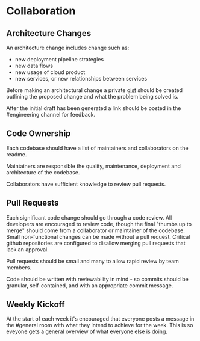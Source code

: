 # Collaboration

## Architecture Changes

An architecture change includes change such as:

* new deployment pipeline strategies
* new data flows
* new usage of cloud product
* new services, or new relationships between services

Before making an architectural change a private [gist](https://gist.github.com/)
should be created outlining the proposed change and what the problem being
solved is.

After the initial draft has been generated a link should be posted in the
\#engineering channel for feedback.

## Code Ownership

Each codebase should have a list of maintainers and collaborators on the readme.

Maintainers are responsible the quality, maintenance, deployment and
architecture of the codebase.

Collaborators have sufficient knowledge to review pull requests.

## Pull Requests

Each significant code change should go through a code review. All developers are encouraged to review code, 
though the final "thumbs up to merge" should come from a collaborator or maintainer of the codebase.
Small non-functional changes can be made without a pull request.
Critical github repositories are configured to disallow merging pull requests that lack an approval.

Pull requests should be small and many to allow rapid review by team members.

Code should be written with reviewability in mind - so commits should be granular,
self-contained, and with an appropriate commit message.

## Weekly Kickoff

At the start of each week it's encouraged that everyone posts a message in the \#general room with what they intend to achieve for the week. This is so eveyone gets a general overview of what everyone else is doing.
